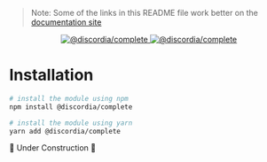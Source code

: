 >Note: Some of the links in this README file work better on the [documentation site](https://mfasman95.github.io/discordia/complete)

<p align="center">
  <a href="https://www.npmjs.com/package/@discordia/complete">
    <img alt="@discordia/complete" src="https://img.shields.io/npm/v/@discordia/complete?label=%40discordia%2Fcomplete">
  </a>
  <a href="https://www.npmjs.com/package/@discordia/complete">
    <img alt="@discordia/complete" src="https://img.shields.io/npm/dw/@discordia/complete">
  </a>
</p>

# Installation
```bash
# install the module using npm
npm install @discordia/complete

# install the module using yarn
yarn add @discordia/complete
```

🚧 Under Construction 🚧
